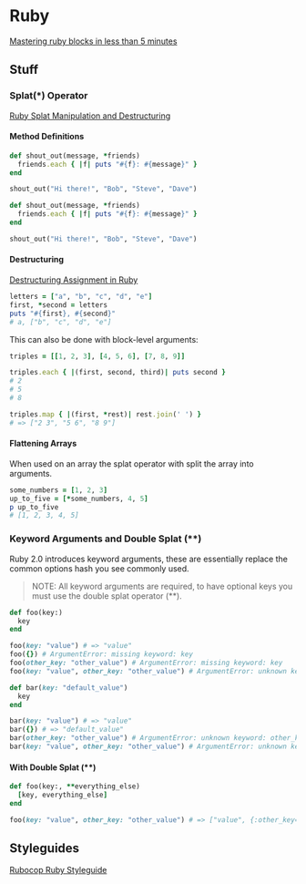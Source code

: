 # Ruby

[Mastering ruby blocks in less than 5 minutes][4]

## Stuff

### Splat(\*) Operator

[Ruby Splat Manipulation and Destructuring][2]

#### Method Definitions

```ruby
def shout_out(message, *friends)
  friends.each { |f| puts "#{f}: #{message}" }
end

shout_out("Hi there!", "Bob", "Steve", "Dave")
```

```ruby
def shout_out(message, *friends)
  friends.each { |f| puts "#{f}: #{message}" }
end

shout_out("Hi there!", "Bob", "Steve", "Dave")
```

#### Destructuring

[Destructuring Assignment in Ruby][3]

```ruby
letters = ["a", "b", "c", "d", "e"]
first, *second = letters
puts "#{first}, #{second}"
# a, ["b", "c", "d", "e"]
```

This can also be done with block-level arguments:

```ruby
triples = [[1, 2, 3], [4, 5, 6], [7, 8, 9]]

triples.each { |(first, second, third)| puts second }
# 2
# 5
# 8

triples.map { |(first, *rest)| rest.join(' ') }
# => ["2 3", "5 6", "8 9"]
```

#### Flattening Arrays

When used on an array the splat operator with split the array into arguments.

```ruby
some_numbers = [1, 2, 3]
up_to_five = [*some_numbers, 4, 5]
p up_to_five
# [1, 2, 3, 4, 5]
```

### Keyword Arguments and Double Splat (\*\*)

Ruby 2.0 introduces keyword arguments, these are essentially replace the common
options hash you see commonly used.

> NOTE: All keyword arguments are required, to have optional keys you must use the
> double splat operator (\*\*).


```ruby
def foo(key:)
  key
end

foo(key: "value") # => "value"
foo({}) # ArgumentError: missing keyword: key
foo(other_key: "other_value") # ArgumentError: missing keyword: key
foo(key: "value", other_key: "other_value") # ArgumentError: unknown keyword: other_key

def bar(key: "default_value")
  key
end

bar(key: "value") # => "value"
bar({}) # => "default_value"
bar(other_key: "other_value") # ArgumentError: unknown keyword: other_key
bar(key: "value", other_key: "other_value") # ArgumentError: unknown keyword: other_key
```

#### With Double Splat (\*\*)

```ruby
def foo(key:, **everything_else)
  [key, everything_else]
end

foo(key: "value", other_key: "other_value") # => ["value", {:other_key=>"other_value"}]
```

## Styleguides

[Rubocop Ruby Styleguide][1]

[1]: https://github.com/github/rubocop-github/blob/master/STYLEGUIDE.md
[2]: http://blog.honeybadger.io/ruby-splat-array-manipulation-destructuring/
[3]: http://po-ru.com/diary/destructuring-assignment-in-ruby/
[4]: https://mixandgo.com/blog/mastering-ruby-blocks-in-less-than-5-minutes
